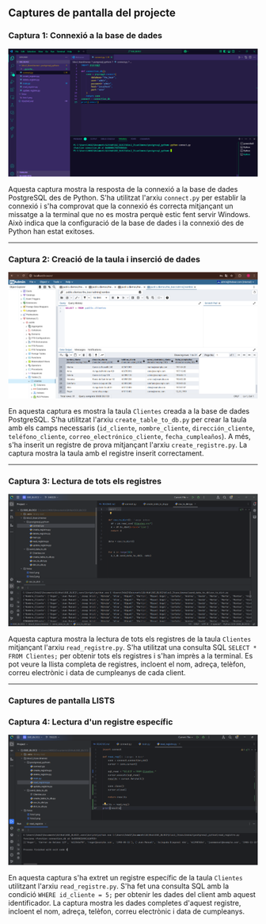 ## Captures de pantalla del projecte

### **Captura 1: Connexió a la base de dades**
![image1](/fotos/foto1.png)

Aquesta captura mostra la resposta de la connexió a la base de dades PostgreSQL des de Python. S'ha utilitzat l'arxiu `connect.py` per establir la connexió i s'ha comprovat que la connexió és correcta mitjançant un missatge a la terminal que no es mostra perquè estic fent servir Windows. Això indica que la configuració de la base de dades i la connexió des de Python han estat exitoses.

---

### **Captura 2: Creació de la taula i inserció de dades**
![image2](/fotos/foto2.png)

En aquesta captura es mostra la taula `Clientes` creada a la base de dades PostgreSQL. S'ha utilitzat l'arxiu `create_table_to_db.py` per crear la taula amb els camps necessaris (`id_cliente`, `nombre_cliente`, `dirección_cliente`, `teléfono_cliente`, `correo_electrónico_cliente`, `fecha_cumpleaños`). A més, s'ha inserit un registre de prova mitjançant l'arxiu `create_registre.py`. La captura mostra la taula amb el registre inserit correctament.

---

### **Captura 3: Lectura de tots els registres**
![image3](/fotos/foto3.png)

Aquesta captura mostra la lectura de tots els registres de la taula `Clientes` mitjançant l'arxiu `read_registre.py`. S'ha utilitzat una consulta SQL `SELECT * FROM Clientes;` per obtenir tots els registres i s'han imprès a la terminal. Es pot veure la llista completa de registres, incloent el nom, adreça, telèfon, correu electrònic i data de cumpleanys de cada client.

---

### Captures de pantalla LISTS

### **Captura 4: Lectura d'un registre específic**
![image4](/fotos/foto4.png)

En aquesta captura s'ha extret un registre específic de la taula `Clientes` utilitzant l'arxiu `read_registre.py`. S'ha fet una consulta SQL amb la condició `WHERE id_cliente = 5;` per obtenir les dades del client amb aquest identificador. La captura mostra les dades completes d'aquest registre, incloent el nom, adreça, telèfon, correu electrònic i data de cumpleanys.


